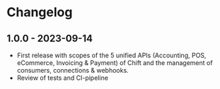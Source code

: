 # Changelog

## 1.0.0 - 2023-09-14
* First release with scopes of the 5 unified APIs (Accounting, POS, eCommerce, Invoicing & Payment) of Chift and the management of consumers, connections & webhooks.
* Review of tests and CI-pipeline